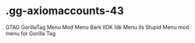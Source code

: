 # .gg-axiomaccounts-43
GTAG GorillaTag Menu Mod Menu Bark IIDK Idk Menu IIs Stupid Menu mod menu for Gorilla Tag
